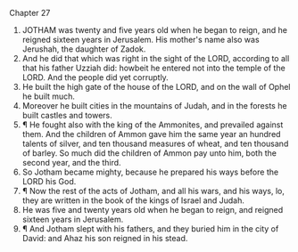 

Chapter 27

1. JOTHAM was twenty and five years old when he began to reign, and he reigned sixteen years in Jerusalem.  His mother's name also was Jerushah, the daughter of Zadok.
2. And he did that which was right in the sight of the LORD, according to all that his father Uzziah did: howbeit he entered not into the temple of the LORD.  And the people did yet corruptly.
3. He built the high gate of the house of the LORD, and on the wall of Ophel he built much.
4. Moreover he built cities in the mountains of Judah, and in the forests he built castles and towers.
5. ¶ He fought also with the king of the Ammonites, and prevailed against them.  And the children of Ammon gave him the same year an hundred talents of silver, and ten thousand measures of wheat, and ten thousand of barley.  So much did the children of Ammon pay unto him, both the second year, and the third.
6. So Jotham became mighty, because he prepared his ways before the LORD his God.
7. ¶ Now the rest of the acts of Jotham, and all his wars, and his ways, lo, they are written in the book of the kings of Israel and Judah.
8. He was five and twenty years old when he began to reign, and reigned sixteen years in Jerusalem.
9. ¶ And Jotham slept with his fathers, and they buried him in the city of David: and Ahaz his son reigned in his stead.
